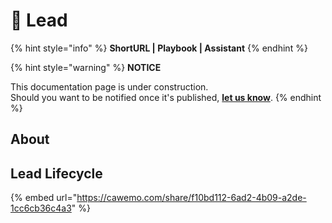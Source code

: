 # 🚧 Lead

{% hint style="info" %}
**ShortURL | Playbook | Assistant**
{% endhint %}

{% hint style="warning" %}
**NOTICE**

This documentation page is under construction.\
Should you want to be notified once it's published, [**let us know**](https://tiof.click/TIOFTarianUpdatesService).
{% endhint %}

## About





## Lead Lifecycle

{% embed url="https://cawemo.com/share/f10bd112-6ad2-4b09-a2de-1cc6cb36c4a3" %}

